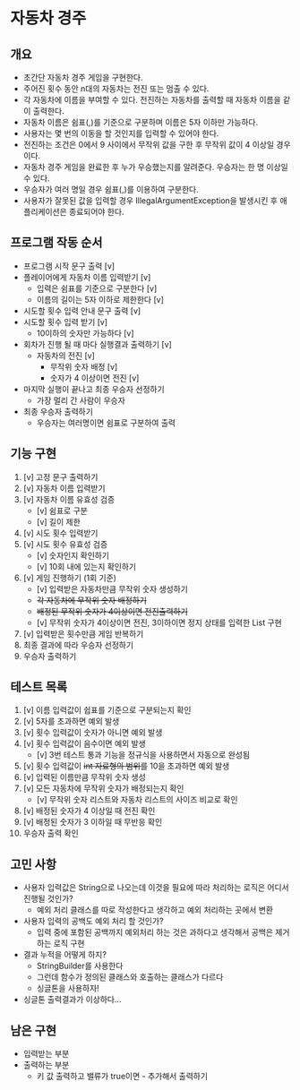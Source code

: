 # 자동차 경주
## 개요
- 초간단 자동차 경주 게임을 구현한다.
- 주어진 횟수 동안 n대의 자동차는 전진 또는 멈출 수 있다.
- 각 자동차에 이름을 부여할 수 있다. 전진하는 자동차를 출력할 때 자동차 이름을 같이 출력한다.
- 자동차 이름은 쉼표(,)를 기준으로 구분하며 이름은 5자 이하만 가능하다.
- 사용자는 몇 번의 이동을 할 것인지를 입력할 수 있어야 한다.
- 전진하는 조건은 0에서 9 사이에서 무작위 값을 구한 후 무작위 값이 4 이상일 경우이다.
- 자동차 경주 게임을 완료한 후 누가 우승했는지를 알려준다. 우승자는 한 명 이상일 수 있다.
- 우승자가 여러 명일 경우 쉼표(,)를 이용하여 구분한다.
- 사용자가 잘못된 값을 입력할 경우 IllegalArgumentException을 발생시킨 후 애플리케이션은 종료되어야 한다.

## 프로그램 작동 순서
- 프로그램 시작 문구 출력 [v]
- 플레이어에게 자동차 이름 입력받기 [v]
  - 입력은 쉼표를 기준으로 구분한다 [v]
  - 이름의 길이는 5자 이하로 제한한다 [v]
- 시도할 횟수 입력 안내 문구 출력 [v]
- 시도할 횟수 입력 받기 [v]
  - 10이하의 숫자만 가능하다 [v]
- 회차가 진행 될 때 마다 실행결과 출력하기 [v]
  - 자동차의 전진 [v]
    - 무작위 숫자 배정 [v]
    - 숫자가 4 이상이면 전진 [v]
- 마지막 실행이 끝나고 최종 우승자 선정하기
  - 가장 멀리 간 사람이 우승자
- 최종 우승자 출력하기
  - 우승자는 여러명이면 쉼표로 구분하여 출력

## 기능 구현
1. [v] 고정 문구 출력하기
2. [v] 자동차 이름 입력받기
3. [v] 자동차 이름 유효성 검증
   - [v] 쉼표로 구분
   - [v] 길이 제한
4. [v] 시도 횟수 입력받기
5. [v] 시도 횟수 유효성 검증
   - [v] 숫자인지 확인하기
   - [v] 10회 내에 있는지 확인하기
6. [v] 게임 진행하기 (1회 기준)
   - [v] 입력받은 자동차만큼 무작위 숫자 생성하기
   - ~~각 자동차에 무작위 숫자 배정하기~~
   - ~~배정된 무작위 숫자가 4이상이면 전진출력하기~~
   - [v] 무작위 숫자가 4이상이면 전진, 3이하이면 정지 상태를 입력한 List 구현
7. [v] 입력받은 횟수만큼 게임 반복하기
8. 최종 결과에 따라 우승자 선정하기
9. 우승자 출력하기

## 테스트 목록
1. [v] 이름 입력값이 쉽표를 기준으로 구분되는지 확인
2. [v] 5자를 초과하면 예외 발생
3. [v] 횟수 입력값이 숫자가 아니면 예외 발생
4. [v] 횟수 입력값이 음수이면 예외 발생
   - [v] 3번 테스트 통과 기능을 정규식을 사용하면서 자동으로 완성됨
5. [v] 횟수 입력값이 ~~int 자료형의 범위를~~ 10을 초과하면 예외 발생
6. [v] 입력된 이름만큼 무작위 숫자 생성
7. [v] 모든 자동차에 무작위 숫자가 배정되는지 확인
   - [v] 무작위 숫자 리스트와 자동차 리스트의 사이즈 비교로 확인
8. [v] 배정된 숫자가 4 이상일 때 전진 확인
9. [v] 배정된 숫자가 3 이하일 때 무반응 확인
10. 우승자 출력 확인

## 고민 사항
- 사용자 입력값은 String으로 나오는데 이것을 필요에 따라 처리하는 로직은 어디서 진행될 것인가?
  - 예외 처리 클래스를 따로 작성한다고 생각하고 예외 처리하는 곳에서 변환
- 사용자 입력의 공백도 예외 처리 할 것인가?
  - 입력 중에 포함된 공백까지 예외처리 하는 것은 과하다고 생각해서 공백은 제거하는 로직 구현
- 결과 누적을 어떻게 하지?
  - StringBuilder를 사용한다
  - 그런데 함수가 정의된 클래스와 호출하는 클래스가 다르다
  - 싱글톤을 사용하자!
- 싱글톤 출력결과가 이상하다...

## 남은 구현
- 입력받는 부분
- 출력하는 부분
  - 키 값 출력하고 밸류가 true이면 - 추가해서 출력하기